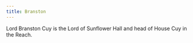 ```yaml
---
title: Branston
---
```


Lord Branston Cuy is the Lord of Sunflower Hall and head of House Cuy in the Reach.


